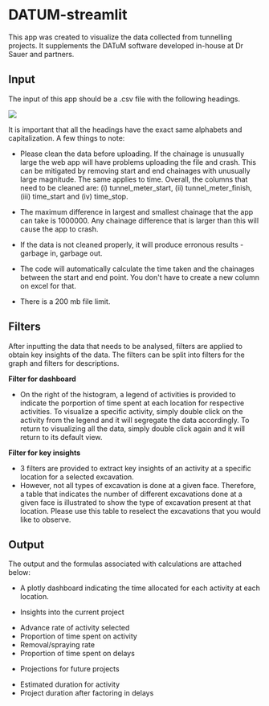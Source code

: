 # DATUM-streamlit

This app was created to visualize the data collected from tunnelling projects. It supplements the DATuM software developed in-house at Dr Sauer and partners.

## Input
The input of this app should be a .csv file with the following headings.

![](https://github.com/kenneth-yap/DATUM-streamlit/blob/main/table_headings.PNG)

It is important that all the headings have the exact same alphabets and capitalization. A few things to note:

* Please clean the data before uploading. If the chainage is unusually large the web app will have problems uploading the file and crash. This can be mitigated by removing start and end chainages with unusually large magnitude. The same applies to time. Overall, the columns that need to be cleaned are: (i) tunnel_meter_start, (ii) tunnel_meter_finish, (iii) time_start and (iv) time_stop.

* The maximum difference in largest and smallest chainage that the app can take is 1000000. Any chainage difference that is larger than this will cause the app to crash.

* If the data is not cleaned properly, it will produce erronous results - garbage in, garbage out. 

* The code will automatically calculate the time taken and the chainages between the start and end point. You don't have to create a new column on excel for that.

* There is a 200 mb file limit.

## Filters
After inputting the data that needs to be analysed, filters are applied to obtain key insights of the data. The filters can be split into filters for the graph and filters for descriptions. 

**Filter for dashboard**
* On the right of the histogram, a legend of activities is provided to indicate the porportion of time spent at each location for respective activities. To visualize a specific activity, simply double click on the activity from the legend and it will segregate the data accordingly. To return to visualizing all the data, simply double click again and it will return to its default view.

**Filter for key insights**
* 3 filters are provided to extract key insights of an activity at a specific location for a selected excavation.
* However, not all types of excavation is done at a given face. Therefore, a table that indicates the number of different excavations done at a given face is illustrated to show the type of excavation present at that location. Please use this table to reselect the excavations that you would like to observe. 

## Output

The output and the formulas associated with calculations are attached below:

* A plotly dashboard indicating the time allocated for each activity at each location.

* Insights into the current project
- Advance rate of activity selected
- Proportion of time spent on activity
- Removal/spraying rate
- Proportion of time spent on delays

* Projections for future projects
- Estimated duration for activity
- Project duration after factoring in delays
